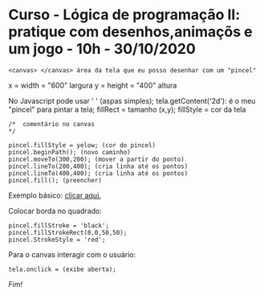 
# Curso - Lógica de programação II: pratique com desenhos,animaçõs e um jogo - 10h - 30/10/2020
  

    <canvas> </canvas> área da tela que eu posso desenhar com um "pincel"
   
   x = width = "600" largura
   y = height = "400" altura
   
No Javascript pode usar ' ' (aspas simples);
tela.getContent('2d'): é o meu "pincel" para pintar a tela;
fillRect = tamanho (x,y);
fillStyle = cor da tela

    /*  comentário no canvas
    */
    
    pincel.fillStyle = yelow; (cor do pincel)
    pincel.beginPath(); (novo caminho)
    pincel.moveTo(300,200); (mover a partir do ponto)
    pincel.lineTo(200,400); (cria linha até os pontos)
    pincel.lineTo(400,400); (cria linha até os pontos)
    pincel.fill(); (preencher)

Exemplo básico: [clicar aqui.](https://developer.mozilla.org/pt-BR/docs/Web/API/Canvas_API)

Colocar borda no quadrado:

    pincel.fillStroke = 'black';
    pincel.fillStrokeRect(0,0,50,50);
    pincel.StrokeStyle = 'red';

Para o canvas interagir com o usuário:

    tela.onclick = (exibe aberta);
   *Fim!*
